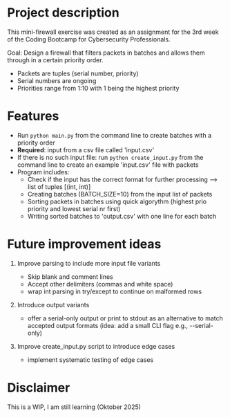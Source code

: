 # Project description
This mini-firewall exercise was created as an assignment for the 3rd week of the Coding Bootcamp for Cybersecurity Professionals.</br>

Goal: Design a firewall that filters packets in batches and allows them through in a certain priority order.
- Packets are tuples (serial number, priority) 
- Serial numbers are ongoing
- Priorities range from 1:10 with 1 being the highest priority

# Features 
- Run `python main.py` from the command line to create batches with a priority order 
- **Required**: input from a csv file called 'input.csv'
- If there is no such input file: run `python create_input.py` from the command line to create an  example 'input.csv' file with packets
- Program includes:
    - Check if the input has the correct format for further processing  --> list of tuples [(int, int)]
    - Creating batches (BATCH_SIZE=10) from the input list of packets
    - Sorting packets in batches using quick algorythm (highest prio priority and lowest serial nr first)
    - Writing sorted batches to 'output.csv' with one line for each batch

# Future improvement ideas

1. Improve parsing to include more input file variants
    - Skip blank and comment lines
    - Accept other delimiters (commas and white space)
    - wrap int parsing in try/except to continue on malformed rows

2. Introduce output variants 
    - offer a serial-only output or print to stdout as an alternative to match accepted output formats (idea: add a small CLI flag e.g., --serial-only)

3. Improve create_input.py script to introduce edge cases 
    - implement systematic testing of edge cases
    

# Disclaimer
This is a WIP, I am still learning (Oktober 2025)